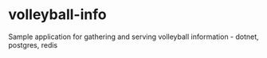 # volleyball-info
Sample application for gathering and serving volleyball information - dotnet, postgres, redis
